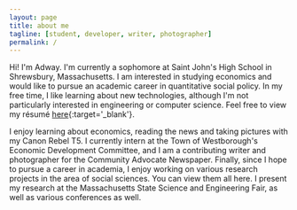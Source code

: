 ```yaml
---
layout: page
title: about me
tagline: [student, developer, writer, photographer]
permalink: /
---
```


Hi! I'm Adway. I'm currently a sophomore at Saint John's High School in Shrewsbury, Massachusetts. I am interested in studying economics and would like to pursue an academic career in quantitative social policy. In my free time, I like learning about new technologies, although I'm not particularly interested in engineering or computer science. Feel free to view my résumé [here](/assets/files/resume.pdf){:target='_blank'}.

I enjoy learning about economics, reading the news and taking pictures with my Canon Rebel T5. I currently intern at the Town of Westborough's Economic Development Committee, and I am a contributing writer and photographer for the Community Advocate Newspaper. Finally, since I hope to pursue a career in academia, I enjoy working on various research projects in the area of social sciences. You can view them all here. I present my research at the Massachusetts State Science and Engineering Fair, as well as various conferences as well.


